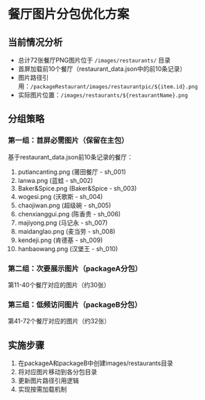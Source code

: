 # 餐厅图片分包优化方案

## 当前情况分析
- 总计72张餐厅PNG图片位于 `/images/restaurants/` 目录
- 首屏加载前10个餐厅（restaurant_data.json中的前10条记录）
- 图片路径引用：`/packageRestaurant/images/restaurantpic/${item.id}.png`
- 实际图片位置：`/images/restaurants/${restaurantName}.png`

## 分组策略

### 第一组：首屏必需图片（保留在主包）
基于restaurant_data.json前10条记录的餐厅：
1. putiancanting.png (莆田餐厅 - sh_001)
2. lanwa.png (蓝蛙 - sh_002)
3. Baker&Spice.png (Baker&Spice - sh_003)
4. wogesi.png (沃歌斯 - sh_004)
5. chaojiwan.png (超级碗 - sh_005)
6. chenxianggui.png (陈香贵 - sh_006)
7. majiyong.png (马记永 - sh_007)
8. maidanglao.png (麦当劳 - sh_008)
9. kendeji.png (肯德基 - sh_009)
10. hanbaowang.png (汉堡王 - sh_010)

### 第二组：次要展示图片（packageA分包）
第11-40个餐厅对应的图片（约30张）

### 第三组：低频访问图片（packageB分包）
第41-72个餐厅对应的图片（约32张）

## 实施步骤
1. 在packageA和packageB中创建images/restaurants目录
2. 将对应图片移动到各分包目录
3. 更新图片路径引用逻辑
4. 实现按需加载机制